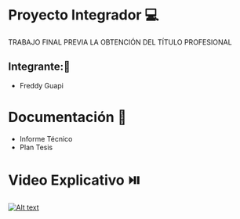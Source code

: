 # Proyecto Integrador 💻
TRABAJO FINAL PREVIA LA OBTENCIÓN DEL TÍTULO PROFESIONAL
## Integrante:👦
- Freddy Guapi
# Documentación :notebook:
- Informe Técnico
- Plan Tesis
# Video Explicativo ⏯️
[![Alt text](https://j.gifs.com/EqWlll.gif)](https://www.youtube.com/watch?v=GBGlmvJWE44)
